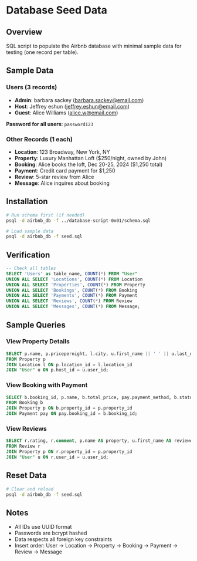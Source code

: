 # Database Seed Data

## Overview

SQL script to populate the Airbnb database with minimal sample data for testing (one record per table).

## Sample Data

### Users (3 records)

- **Admin**: barbara sackey (barbara.sackey@email.com)
- **Host**: Jeffrey eshun (jeffrey.eshun@email.com)
- **Guest**: Alice Williams (alice.w@email.com)

**Password for all users**: `password123`

### Other Records (1 each)

- **Location**: 123 Broadway, New York, NY
- **Property**: Luxury Manhattan Loft ($250/night, owned by John)
- **Booking**: Alice books the loft, Dec 20-25, 2024 ($1,250 total)
- **Payment**: Credit card payment for $1,250
- **Review**: 5-star review from Alice
- **Message**: Alice inquires about booking

## Installation

```bash
# Run schema first (if needed)
psql -d airbnb_db -f ../database-script-0x01/schema.sql

# Load sample data
psql -d airbnb_db -f seed.sql
```

## Verification

```sql
-- Check all tables
SELECT 'Users' as table_name, COUNT(*) FROM "User"
UNION ALL SELECT 'Locations', COUNT(*) FROM Location
UNION ALL SELECT 'Properties', COUNT(*) FROM Property
UNION ALL SELECT 'Bookings', COUNT(*) FROM Booking
UNION ALL SELECT 'Payments', COUNT(*) FROM Payment
UNION ALL SELECT 'Reviews', COUNT(*) FROM Review
UNION ALL SELECT 'Messages', COUNT(*) FROM Message;
```

## Sample Queries

### View Property Details

```sql
SELECT p.name, p.pricepernight, l.city, u.first_name || ' ' || u.last_name AS host
FROM Property p
JOIN Location l ON p.location_id = l.location_id
JOIN "User" u ON p.host_id = u.user_id;
```

### View Booking with Payment

```sql
SELECT b.booking_id, p.name, b.total_price, pay.payment_method, b.status
FROM Booking b
JOIN Property p ON b.property_id = p.property_id
JOIN Payment pay ON pay.booking_id = b.booking_id;
```

### View Reviews

```sql
SELECT r.rating, r.comment, p.name AS property, u.first_name AS reviewer
FROM Review r
JOIN Property p ON r.property_id = p.property_id
JOIN "User" u ON r.user_id = u.user_id;
```

## Reset Data

```bash
# Clear and reload
psql -d airbnb_db -f seed.sql
```

## Notes

- All IDs use UUID format
- Passwords are bcrypt hashed
- Data respects all foreign key constraints
- Insert order: User → Location → Property → Booking → Payment → Review → Message
